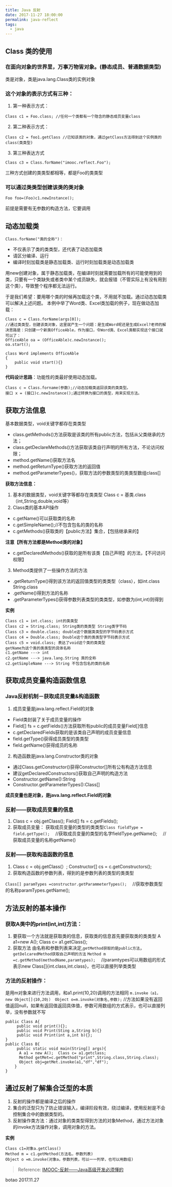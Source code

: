 ```yaml
---
title: Java 反射
date: 2017-11-27 18:00:00
permalink: java-reflect
tags:
  - java
---
```


## Class 类的使用
### 在面向对象的世界里，万事万物皆对象。(静态成员、普通数据类型)

类是对象，类是java.lang.Class类的实例对象

<!-- more -->

### 这个对象的表示方式有三种：

1. 第一种表示方式：
```
Class c1 = Foo.class; //任何一个类都有一个隐含的静态成员变量class
```

2. 第二种表示方式：

```
Class c2 = foo1.getClass //已知该类的对象，通过getClass方法得到这个实例类的class(类类型)
```

3. 第三种表达方式

```
Class c3 = Class.forName("imooc.reflect.Foo");
```

三种方式创建的类类型都相等，都是Foo的类类型
### 可以通过类类型创建该类的类对象

```
Foo foo=(Foo)c1.newInstance();
```

前提是需要有无参数的构造方法，它要调用

## 动态加载类

```
Class.forName("类的全称")：
```

*  不仅表示了类的类类型，还代表了动态加载类
*  请区分编译、运行
*  编译时刻加载类是静态加载类、运行时刻加载类是动态加载类

用new创建对象，属于静态加载类，在编译时刻就需要加载所有的可能使用到的类，只要有一个类缺失或者类中某个成员缺失，就会报错（不管实际上有没有用到这个类），导致整个程序都无法运行。

于是我们希望：要用哪个类的时候再加载这个类，不用就不加载。通过动态加载类可以解决上述问题。
本例中举了Word类、Excel类加载的例子，现在做动态加载：

```
Class c = Class.forName(args[0]);
//通过类类型，创建该类对象，这里就产生一个问题：是生成Word呢还是生成Excel?老师的解决思路是：只创建一个新类OfficeAble，作为接口，令Word类、Excel类都实现这个接口就可以了：
OfficeAble oa = (OfficeAble)c.newInstance();
oa.start();

class Word implements OfficeAble
{
	public void start(){}
}
```

**代码设计思路**：功能性的类最好使用动态加载。

```
Class c = Class.forname(参数);//动态加载类返回该类的类类型。
接口 x = (接口)c.newInstance();通过转换为接口的类型，用来实现方法。
```

## 获取方法信息
基本数据类型，void关键字都存在类类型
- class.getMethods()方法获取是该类的所有public方法，包括从父类继承的方法；
- class.getDeclareMethods()方法获取该类自行声明的所有方法，不论访问权限；
- method.getName()获取方法名
- method.getReturnType()获取方法的返回值
- method.getParameterTypes()，获取方法的参数类型的类类型数组class[]

**获取方法信息：**
1. 基本的数据类型，void关键字等都存在类类型
Class c = 基类.class （int,String,double,void等）
2. Class类的基本API操作
- c.getName()可以获取类的名称
- c.getSimpleName();//不包含包名的类的名称
- c.getMethods()获取类的【public方法】集合，【包括继承来的】

**注意【所有方法都是Method类的对象】**

- c.getDeclaredMethods()获取的是所有该类【自己声明】的方法，【不问访问权限】
3. Method类提供了一些操作方法的方法
- .getReturnType()得到该方法的返回值类型的类类型（class），如int.class String.class
- .getName()得到方法的名称
- .getParameterTypes()获得参数列表类型的类类型，如参数为(int,int)则得到

**实例**

```
Class c1 = int.class; int的类类型
Class c2 = String.class; String类的类类型 String类字节码
Class c3 = double.class; double这个数据类类型的字节码表示方式
Class c4 = Double.class; Double这个类的类类型字节码表示方式
Class c5 = void.class; 表达了void这个类的类类型
getName为这个类的类类型的具体名称
c1.getName ---> int
c2.getName ---> java.lang.String 类的全称
c2.getSimpleName ---> String 不包含包名的类的名称
```

## 获取成员变量构造函数信息
### Java反射机制－获取成员变量&构造函数
1. 成员变量是java.lang.reflect.Field的对象
- Field类封装了关于成员变量的操作
- Field[] fs = c.getFields()方法获取所有public的成员变量Field[]信息
- c.getDeclaredFields获取的是该类自己声明的成员变量信息
- field.getType()获得成员类型的类类型
- field.getName()获得成员的名称

2. 构造函数是java.lang.Constructor类的对象
- 通过Class.getConstructor()获得Constructor[]所有公有构造方法信息
- 建议getDeclaredConstructors()获取自己声明的构造方法
- Constructor.getName():String
- Constructor.getParameterTypes():Class[]

**成员变量也是对象，是java.lang.reflect.Field的对象**

### 反射——获取成员变量的信息
1. Class c = obj.getClass();
Field[] fs = c.getFields();
2. 获取成员变量： 获取成员变量的类型的类类型`Class fieldType = field.getType();`　
//获取成员变量的类型的名字fieldType.getName();　
//获取成员变量的名称getName()

### 反射——获取构造函数的信息
1. Class c = obj.getClass(）;
Constructor[] cs = c.getConstructors();
2. 获取构造函数的参数列表，得到的是参数列表的类型的类类型

`Class[] paramTypes =constructor.getParammeterTypes();`　
//获取参数类型的名称paramTypes.getName();

## 方法反射的基本操作
### 获取A类中的print(int,int)方法：
1. 要获取一个方法就是获取类的信息，获取类的信息首先要获取类的类类型
  A a1=new A();  Class c= a1.getClass();
2. 获取方法 由名称和参数列表来决定,`getMethod获取的是public方法`，`getDelcaredMethod获取自己声明的方法`
 `Method m =c.getMethod(methodName,paramtypes);`　
//paramtypes可以用数组的形式  表示new Class[]{int.class,int.class}，也可以直接列举类类型

### 方法的反射操作：
是用m对象来进行方法调用，和a1.print(10,20)调用的方法相同 `m.invoke（a1，new Object[]｛10,20｝）
Object o=m.invoke(对象名,参数);`
//方法如果没有返回值返回null，如果有返回值返回具体值，参数可用数组的方式表示，也可以直接列举，没有参数就不写

```
public Class A{
	 public void print(){};
	 public void Print(Sting a,String b){}
	 public void Print(int a,int b){};
}
public Class B{
	 public static void main(String[] args){
	  A a1 = new A();  Class c= a1.getclass;
	  Method getMet=c.getMethod("print",String.class,String.class);
	  Object obj=getMet.invoke(a1,"df","df");
	}
}
```

## 通过反射了解集合泛型的本质

1. 反射的操作都是编译之后的操作
2. 集合的泛型只为了防止错误输入，编译阶段有效，绕过编译，使用反射是不会控制集合中的数据类型的。
3. 反射操作类方法：通过对象的类类型得到方法的对象Method，通过方法对象的invoke方法操作对象，调用对象的方法。

**实例**

```
Class c1=对象a.getClass()
Method m = c1.getMethod(方法名，参数列表)
Object o =m.invoke(对象a，参数列表，可以一一列举，也可以用数组)
```

> Reference:
>  [IMOOC-反射——Java高级开发必须懂的](http://www.imooc.com/learn/199)

botao
2017.11.27
